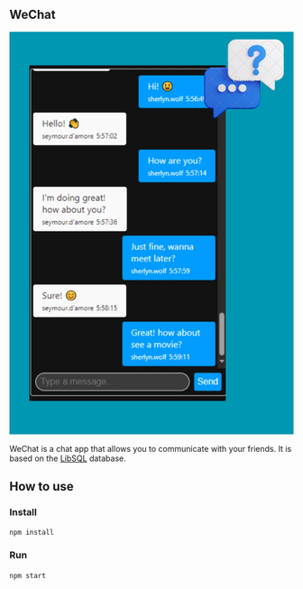 ## WeChat

![image](WeChat.jpg)

WeChat is a chat app that allows you to communicate with your friends. It is based on the [LibSQL](https://github.com/libsql/libsql) database.

## How to use

### Install

`npm install`

### Run

`npm start`
